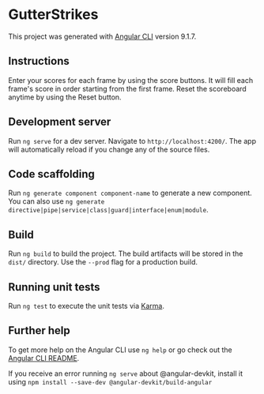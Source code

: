# GutterStrikes

This project was generated with [Angular CLI](https://github.com/angular/angular-cli) version 9.1.7.

## Instructions
Enter your scores for each frame by using the score buttons. It will fill each frame's score in order starting from the first frame. Reset the scoreboard anytime by using the Reset button.

## Development server

Run `ng serve` for a dev server. Navigate to `http://localhost:4200/`. The app will automatically reload if you change any of the source files.

## Code scaffolding

Run `ng generate component component-name` to generate a new component. You can also use `ng generate directive|pipe|service|class|guard|interface|enum|module`.

## Build

Run `ng build` to build the project. The build artifacts will be stored in the `dist/` directory. Use the `--prod` flag for a production build.

## Running unit tests

Run `ng test` to execute the unit tests via [Karma](https://karma-runner.github.io).

## Further help

To get more help on the Angular CLI use `ng help` or go check out the [Angular CLI README](https://github.com/angular/angular-cli/blob/master/README.md).

If you receive an error running `ng serve` about @angular-devkit, install it using `npm install --save-dev @angular-devkit/build-angular`
